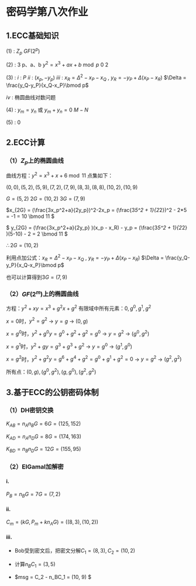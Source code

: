 # 密码学第八次作业

## 1.ECC基础知识

(1)  :     $Z_p$      $GF(2^p)$      

(2)  :   3         p、a、b        $y^2 = x^3 + ax + b \bmod p$       0        2

(3)  :   $i$ : $P$    $ii$ : $(x_p, -y_p)$     $iii$  :  $x_R = \Delta ^ 2 - x_P - x_Q$  ,  $y_R = -y_P +\Delta (x_P - x_R)$     $\Delta = \frac{y_Q-y_P}{x_Q-x_P}\bmod p$ 

$iv$  :  椭圆曲线对数问题

(4) :  $y_m = y_n$ 或  $y_m + y_n = 0$        $M-N$ 

(5)  :   0

## 2.ECC计算

### （1）$Z_p$上的椭圆曲线

曲线方程：$y^2 = x^3 + x + 6 \bmod 11$   点集如下：

$(0,0),(5,2),(5,9),(7,2),(7,9),(8,3),(8,8),(10,2),(10,9)$  

$G=(5,2)$   $2G = (10, 2)$    $3G = (7, 9)$   

$x_{2G} = (\frac{3x_p^2+a}{2y_p})^2-2x_p = (\frac{3*5^2 + 1}{2*2})^2 - 2*5 = -1 = 10 \bmod 11 $

$ y_{2G} = (\frac{3x_p^2+a}{2y_p} )(x_p - x_R) - y_p = (\frac{3*5^2 + 1}{2*2} )(5-10) - 2 = 2 \bmod 11 $ 

$\therefore 2G = (10, 2)$ 

利用点加公式：$x_R = \Delta ^ 2 - x_P - x_Q$  ,  $y_R = -y_P +\Delta (x_P - x_R)$     $\Delta = \frac{y_Q-y_P}{x_Q-x_P}\bmod p$ 

也可以计算得到$3G = (7, 9)$ 

### （2）$GF(2^m)$上的椭圆曲线

方程：$y^2 + xy = x^3 + g^2 x + g^2$    有限域中所有元素：$0, g^0, g^1, g^2$ 

$x=0$时，$y^2 = g^2$ $\rightarrow$  $y = g$     $\rightarrow$    $(0, g)$ 

$x=g^0$时，$y^2 + g^0y= g^0 + g^2 + g^2 = g^0$ $\rightarrow$  $y = g^2$     $\rightarrow$    $(g^0, g^2)$ 

$x=g^1$时，$y^2 + gy = g^3 + g^3+ g^2$ $\rightarrow$  $y = g^0$     $\rightarrow$    $(g^1, g^0)$ 

$x=g^2$时，$y^2 + g^2y = g^6 + g^4+ g^2 = g^0 + g^1 + g^2 = 0$ $\rightarrow$  $y = g^2$     $\rightarrow$    $(g^2, g^2)$ 

所有点：$(0,g),(g^0,g^2),(g,g^0),(g^2,g^2)$

## 3.基于ECC的公钥密码体制

### （1）DH密钥交换

$K_{AB} = n_An_BG = 6G = (125, 152)$

$K_{AD} = n_An_DG = 8G = (174, 163)$

$K_{BD} = n_Bn_DG = 12G = (155, 95)$

### （2）ElGamal加解密

#### i.

$P_B = n_BG = 7G = (7,2)$

#### ii.

$C_m = (kG, P_m+kn_AG) = ((8, 3), (10, 2))$ 

#### iii.

- Bob受到密文后，把密文分解$C_1 = (8, 3 ), C_2 = (10, 2)$

- 计算$n_BC_1 = (3, 5)$
- $msg = C_2 - n_BC_1 = (10, 9) $

